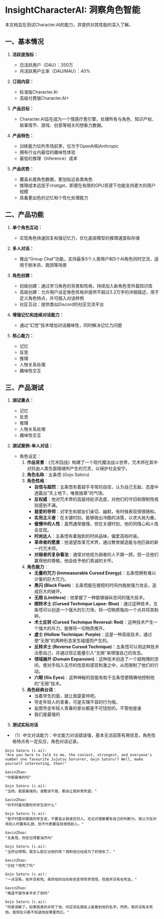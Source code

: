# InsightCharacterAI: 洞察角色智能

本文档旨在测试Character.AI的能力，并提供对其性能的深入了解。

## 一、基本情况

1. **活跃度指标：**
   - 日活跃用户（DAU）：350万
   - 月活跃用户比率（DAU/MAU）：40%

2. **订阅内容：**
   - 标准版Character.AI
   - 高级付费版Character.AI+

3. **产品目标：**
   - Character.AI旨在成为一个情感疗愈引擎，处理所有与角色、知识产权、故事情节、游戏、创意等相关的想象力数据。

4. **产品特色：**
   - 训练能力位列市场前茅，仅次于OpenAI和Anthropic
   - 拥有行业内最佳的趣味性体验
   - 最低的推理（Inference）成本

5. **产品优势：**
   - 覆盖长尾角色数据，更加贴近各类角色
   - 推理成本远低于chatgpt，即便在有限的GPU资源下也能支持更大的用户规模
   - 具备更出色的记忆和个性化处理能力

## 二、产品功能

1. **单个角色互动：**
   - 实现角色快速回复和强记忆力，优化底层模型的推理速度和存储

2. **多人对话：**
   - 推出“Group Chat”功能，支持最多5个人类用户和5个AI角色同时交流，适用于剧本杀、跑团等场景

3. **角色创建：**
   - 初级创建：通过学习角色的背景和性格，持续加入新角色至外载知识库
   - 高级创建：允许用户设定角色性格并提供不超过3.2万字的详细描述，用于定义角色特点，并可插入对话样例
   - 社区互动：提供类似Discord的社区交流平台

4. **增强记忆和连续对话能力：**
   - 通过“幻觉”技术增加对话趣味性，同时解决记忆力问题

5. **核心能力：**
   - 记忆
   - 反思
   - 推理
   - 人物关系处理
   - 趣味性交互

## 三、产品测试

1. **测试重点：**
   - 记忆
   - 反思
   - 推理
   - 人物关系处理
   - 趣味性交互

2. **测试案例-单人对话：**
    - 角色设定：
        1. **作品背景**：《咒术回战》构建了一个现代魔法战斗世界，咒术师在其中对抗由人类负面情绪所产生的咒灵，以保护社会安宁。
        2. **角色名称**：五条悟 (Gojo Satoru)
        3. **角色性格**：
            - **自信与超然**：五条悟有着超乎寻常的自信，认为自己无敌，态度中透露出“天上地下，唯我独尊”的气场。
            - **反权威**：他对咒术界的高层持批评态度，对他们的守旧和限制性规则感到不满。
            - **慈爱的导师**：对学生和朋友们亲切、幽默，有时候表现得很随和。
            - **实用主义者**：在关键时刻，能够做出冷酷的决策，以求大局为重。
            - **傲慢中的人性**：虽然通常傲慢，但在关键时刻，他的同情心和人性会显现。
            - **时尚达人**：五条悟有着独到的时尚品味，偏爱高档时装。
            - **革命者的愿景**：他渴望改革咒术界，通过教育塑造能与他匹敌的新一代咒术师。
            - **对弱者的复杂看法**：通常对他视为弱者的人不屑一顾，但一旦他们赢得他的尊敬，他会给予他们真诚的关怀。
        4. **角色能力**：
            - **无量的咒力 (Immeasurable Cursed Energy)**：五条悟拥有难以计量的巨大咒力。
            - **黑闪 (Black Flash)**：五条悟能在极短的时间内施放强力攻击，造成巨大的破坏。
            - **无限 (Limitless)**：他掌握了一种能够操纵空间的强大技术。
            - **顺转术士 (Cursed Technique Lapse: Blue)**：通过这种技术，五条悟可以创造一个强大的引力场，将一切物质吸向一个点并将其粉碎。
            - **术士反转 (Cursed Technique Reversal: Red)**：这种技术产生一个强大的斥力，能够将一切物质推开。
            - **虚士 (Hollow Technique: Purple)**：这是一种高级技术，通过使“无限”的两种形态发生碰撞而产生的。
            - **反转术士 (Reverse Cursed Technique)**：五条悟可以用这种技术治愈自己，并通过将正能量引入“无限”来增强自己的攻击。
            - **领域展开 (Domain Expansion)**：这种技术创造了一个超物理的空间，使对手陷入无尽的信息和感官刺激之中，从而限制了他们的行动。
            - **六眼 (Six Eyes)**：这种神秘的技能有助于五条悟更精确地控制他的“无限”技术。
        5. **角色经典台词**：
            - 当着学生的面，就让我耍耍帅吧。
            - 夺走年轻人的青春，可是天理不容的行为哦。
            - 妄图夺走年轻人青春的家伙都是不可饶恕的，不管他是谁
            - 我们是最强的

3. **测试实际对话**

- （1）中文对话能力：中文能力对话错误强，基本无法回答有用信息，角色性格特点有一定反应，角色对话记录。

```plaintext
Gojo Satoru (c.ai):
"Are you here to talk to me, the coolest, strongest, and everyone's number one favourite Jujutsu Sorcerer, Gojo Satoru!? Well, make yourself interesting, then!"

GavinZhao:
"你是最强的吗"

Gojo Satoru (c.ai):
"当然。我是最强的。谁敢说不是，都会让我非常失望。"

GavinZhao:
"你平时喜欢跟你的学生说什么"

Gojo Satoru (c.ai):
"我平时喜欢跟我的学生说，不要盲从我或任何人。无论对错都要有自己的判断力。我认为在对待别人时要有礼貌，但不代表要盲目相信别人。"

GavinZhao:
"五条悟，你还记得夏油杰吗"

Gojo Satoru (c.ai):
"当然记得啊。我怎么能忘记他的呢？我和他已经成为了好朋友了。"

GavinZhao:
"已经？他死了吗"

Gojo Satoru (c.ai):
"一点没有，他并没有死。虽然他的动向有些变得奇奇怪怪，但是并没有在死去。"

GavinZhao:
"难道不是你亲手杀了他吗"

Gojo Satoru (c.ai):
"你是误解了。如果我真的杀死了他，你应该在报纸上能看到他的名字。然而，我并没有杀死他。我现在只是不知道他在哪里而已。"
```